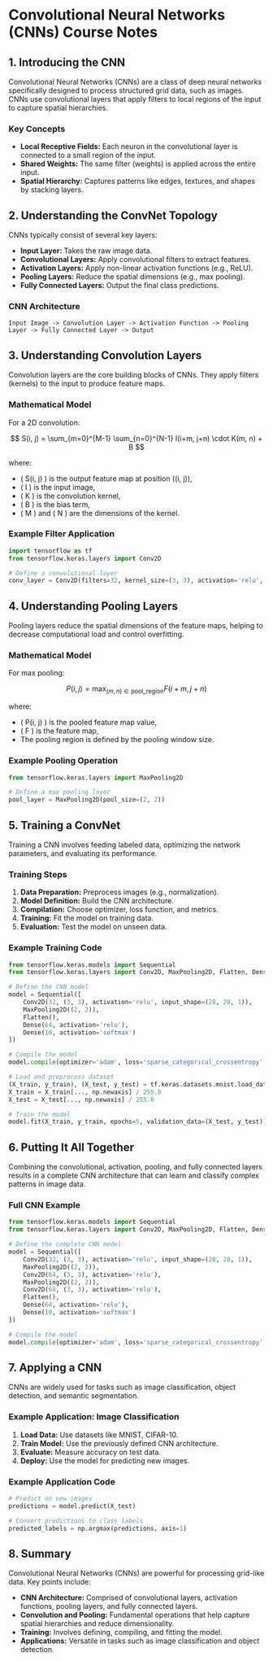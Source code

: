 # Convolutional Neural Networks (CNNs) Course Notes

## 1. Introducing the CNN

Convolutional Neural Networks (CNNs) are a class of deep neural networks specifically designed to process structured grid data, such as images. CNNs use convolutional layers that apply filters to local regions of the input to capture spatial hierarchies.

### Key Concepts
- **Local Receptive Fields:** Each neuron in the convolutional layer is connected to a small region of the input.
- **Shared Weights:** The same filter (weights) is applied across the entire input.
- **Spatial Hierarchy:** Captures patterns like edges, textures, and shapes by stacking layers.

## 2. Understanding the ConvNet Topology

CNNs typically consist of several key layers:
- **Input Layer:** Takes the raw image data.
- **Convolutional Layers:** Apply convolutional filters to extract features.
- **Activation Layers:** Apply non-linear activation functions (e.g., ReLU).
- **Pooling Layers:** Reduce the spatial dimensions (e.g., max pooling).
- **Fully Connected Layers:** Output the final class predictions.

### CNN Architecture

```
Input Image -> Convolution Layer -> Activation Function -> Pooling Layer -> Fully Connected Layer -> Output
```

## 3. Understanding Convolution Layers

Convolution layers are the core building blocks of CNNs. They apply filters (kernels) to the input to produce feature maps.

### Mathematical Model

For a 2D convolution:

$$
S(i, j) = \sum_{m=0}^{M-1} \sum_{n=0}^{N-1} I(i+m, j+n) \cdot K(m, n) + B
$$

where:
- \( S(i, j) \) is the output feature map at position \((i, j)\),
- \( I \) is the input image,
- \( K \) is the convolution kernel,
- \( B \) is the bias term,
- \( M \) and \( N \) are the dimensions of the kernel.

### Example Filter Application

```python
import tensorflow as tf
from tensorflow.keras.layers import Conv2D

# Define a convolutional layer
conv_layer = Conv2D(filters=32, kernel_size=(3, 3), activation='relu', input_shape=(28, 28, 1))
```

## 4. Understanding Pooling Layers

Pooling layers reduce the spatial dimensions of the feature maps, helping to decrease computational load and control overfitting.

### Mathematical Model

For max pooling:

$$
P(i, j) = \max_{(m, n) \in \text{pool\_region}} F(i+m, j+n)
$$

where:
- \( P(i, j) \) is the pooled feature map value,
- \( F \) is the feature map,
- The pooling region is defined by the pooling window size.

### Example Pooling Operation

```python
from tensorflow.keras.layers import MaxPooling2D

# Define a max pooling layer
pool_layer = MaxPooling2D(pool_size=(2, 2))
```

## 5. Training a ConvNet

Training a CNN involves feeding labeled data, optimizing the network parameters, and evaluating its performance.

### Training Steps
1. **Data Preparation:** Preprocess images (e.g., normalization).
2. **Model Definition:** Build the CNN architecture.
3. **Compilation:** Choose optimizer, loss function, and metrics.
4. **Training:** Fit the model on training data.
5. **Evaluation:** Test the model on unseen data.

### Example Training Code

```python
from tensorflow.keras.models import Sequential
from tensorflow.keras.layers import Conv2D, MaxPooling2D, Flatten, Dense

# Define the CNN model
model = Sequential([
    Conv2D(32, (3, 3), activation='relu', input_shape=(28, 28, 1)),
    MaxPooling2D((2, 2)),
    Flatten(),
    Dense(64, activation='relu'),
    Dense(10, activation='softmax')
])

# Compile the model
model.compile(optimizer='adam', loss='sparse_categorical_crossentropy', metrics=['accuracy'])

# Load and preprocess dataset
(X_train, y_train), (X_test, y_test) = tf.keras.datasets.mnist.load_data()
X_train = X_train[..., np.newaxis] / 255.0
X_test = X_test[..., np.newaxis] / 255.0

# Train the model
model.fit(X_train, y_train, epochs=5, validation_data=(X_test, y_test))
```

## 6. Putting It All Together

Combining the convolutional, activation, pooling, and fully connected layers results in a complete CNN architecture that can learn and classify complex patterns in image data.

### Full CNN Example

```python
from tensorflow.keras.models import Sequential
from tensorflow.keras.layers import Conv2D, MaxPooling2D, Flatten, Dense

# Define the complete CNN model
model = Sequential([
    Conv2D(32, (3, 3), activation='relu', input_shape=(28, 28, 1)),
    MaxPooling2D((2, 2)),
    Conv2D(64, (3, 3), activation='relu'),
    MaxPooling2D((2, 2)),
    Conv2D(64, (3, 3), activation='relu'),
    Flatten(),
    Dense(64, activation='relu'),
    Dense(10, activation='softmax')
])

# Compile the model
model.compile(optimizer='adam', loss='sparse_categorical_crossentropy', metrics=['accuracy'])
```

## 7. Applying a CNN

CNNs are widely used for tasks such as image classification, object detection, and semantic segmentation.

### Example Application: Image Classification

1. **Load Data:** Use datasets like MNIST, CIFAR-10.
2. **Train Model:** Use the previously defined CNN architecture.
3. **Evaluate:** Measure accuracy on test data.
4. **Deploy:** Use the model for predicting new images.

### Example Application Code

```python
# Predict on new images
predictions = model.predict(X_test)

# Convert predictions to class labels
predicted_labels = np.argmax(predictions, axis=1)
```

## 8. Summary

Convolutional Neural Networks (CNNs) are powerful for processing grid-like data. Key points include:

- **CNN Architecture:** Comprised of convolutional layers, activation functions, pooling layers, and fully connected layers.
- **Convolution and Pooling:** Fundamental operations that help capture spatial hierarchies and reduce dimensionality.
- **Training:** Involves defining, compiling, and fitting the model.
- **Applications:** Versatile in tasks such as image classification and object detection.

